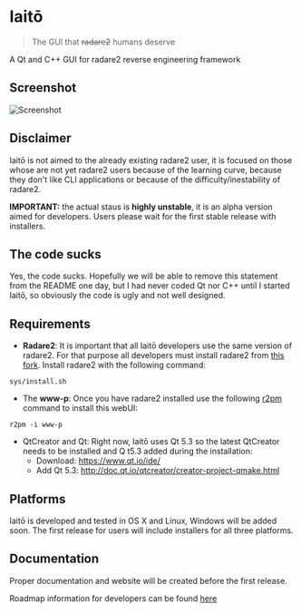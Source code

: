 # Iaitō

> The GUI that ~~radare2~~ humans deserve

A Qt and C++ GUI for radare2 reverse engineering framework

## Screenshot

![Screenshot](https://raw.githubusercontent.com/hteso/iaito/master/Screenshots/Screenshot.png)

## Disclaimer

Iaitō is not aimed to the already existing radare2 user, it is focused on those whose are not yet radare2 users because of the learning curve, because they don't like CLI applications or because of the difficulty/inestability of radare2.

**IMPORTANT:** the actual staus is **highly unstable**, it is an alpha version aimed for developers. Users please wait for the first stable release with installers.

## The code sucks

Yes, the code sucks. Hopefully we will be able to remove this statement from the README one day, but I had never coded Qt nor C++ until I started Iaitō, so obviously the code is ugly and not well designed.

## Requirements

- **Radare2**: It is important that all Iaitō developers use the same version of radare2. For that purpose all developers must install radare2 from [this fork](http://github.com/hteso/radare2-iaito). Install radare2 with the following command:
```
sys/install.sh
```
- The **www-p**: Once you have radare2 installed use the following [r2pm](https://github.com/radare/radare2#package-manager) command to install this webUI:
```
r2pm -i www-p
```
- QtCreator and Qt: Right now, Iaitō uses Qt 5.3 so the latest QtCreator needs to be installed and Q t5.3 added during the installation:
    - Download: https://www.qt.io/ide/
    - Add Qt 5.3: http://doc.qt.io/qtcreator/creator-project-qmake.html

## Platforms

Iaitō is developed and tested in OS X and Linux, Windows will be added soon. The first release for users will include installers for all three platforms.

## Documentation

Proper documentation and website will be created before the first release.

Roadmap information for developers can be found [here](https://github.com/hteso/iaito/wiki/Roadmap)
